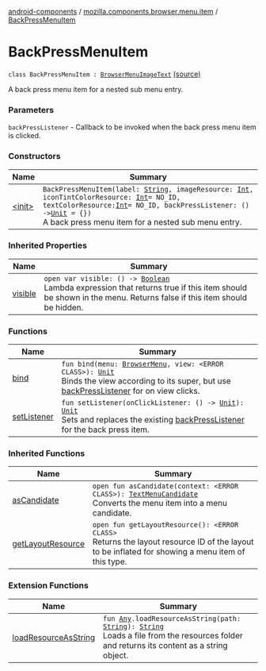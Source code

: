 [android-components](../../index.md) / [mozilla.components.browser.menu.item](../index.md) / [BackPressMenuItem](./index.md)

# BackPressMenuItem

`class BackPressMenuItem : `[`BrowserMenuImageText`](../-browser-menu-image-text/index.md) [(source)](https://github.com/mozilla-mobile/android-components/blob/master/components/browser/menu/src/main/java/mozilla/components/browser/menu/item/BackPressMenuItem.kt#L17)

A back press menu item for a nested sub menu entry.

### Parameters

`backPressListener` - Callback to be invoked when the back press menu item is clicked.

### Constructors

| Name | Summary |
|---|---|
| [&lt;init&gt;](-init-.md) | `BackPressMenuItem(label: `[`String`](https://kotlinlang.org/api/latest/jvm/stdlib/kotlin/-string/index.html)`, imageResource: `[`Int`](https://kotlinlang.org/api/latest/jvm/stdlib/kotlin/-int/index.html)`, iconTintColorResource: `[`Int`](https://kotlinlang.org/api/latest/jvm/stdlib/kotlin/-int/index.html)` = NO_ID, textColorResource: `[`Int`](https://kotlinlang.org/api/latest/jvm/stdlib/kotlin/-int/index.html)` = NO_ID, backPressListener: () -> `[`Unit`](https://kotlinlang.org/api/latest/jvm/stdlib/kotlin/-unit/index.html)` = {})`<br>A back press menu item for a nested sub menu entry. |

### Inherited Properties

| Name | Summary |
|---|---|
| [visible](../-browser-menu-image-text/visible.md) | `open var visible: () -> `[`Boolean`](https://kotlinlang.org/api/latest/jvm/stdlib/kotlin/-boolean/index.html)<br>Lambda expression that returns true if this item should be shown in the menu. Returns false if this item should be hidden. |

### Functions

| Name | Summary |
|---|---|
| [bind](bind.md) | `fun bind(menu: `[`BrowserMenu`](../../mozilla.components.browser.menu/-browser-menu/index.md)`, view: <ERROR CLASS>): `[`Unit`](https://kotlinlang.org/api/latest/jvm/stdlib/kotlin/-unit/index.html)<br>Binds the view according to its super, but use [backPressListener](#) for on view clicks. |
| [setListener](set-listener.md) | `fun setListener(onClickListener: () -> `[`Unit`](https://kotlinlang.org/api/latest/jvm/stdlib/kotlin/-unit/index.html)`): `[`Unit`](https://kotlinlang.org/api/latest/jvm/stdlib/kotlin/-unit/index.html)<br>Sets and replaces the existing [backPressListener](#) for the back press item. |

### Inherited Functions

| Name | Summary |
|---|---|
| [asCandidate](../-browser-menu-image-text/as-candidate.md) | `open fun asCandidate(context: <ERROR CLASS>): `[`TextMenuCandidate`](../../mozilla.components.concept.menu.candidate/-text-menu-candidate/index.md)<br>Converts the menu item into a menu candidate. |
| [getLayoutResource](../-browser-menu-image-text/get-layout-resource.md) | `open fun getLayoutResource(): <ERROR CLASS>`<br>Returns the layout resource ID of the layout to be inflated for showing a menu item of this type. |

### Extension Functions

| Name | Summary |
|---|---|
| [loadResourceAsString](../../mozilla.components.support.test.file/kotlin.-any/load-resource-as-string.md) | `fun `[`Any`](https://kotlinlang.org/api/latest/jvm/stdlib/kotlin/-any/index.html)`.loadResourceAsString(path: `[`String`](https://kotlinlang.org/api/latest/jvm/stdlib/kotlin/-string/index.html)`): `[`String`](https://kotlinlang.org/api/latest/jvm/stdlib/kotlin/-string/index.html)<br>Loads a file from the resources folder and returns its content as a string object. |
